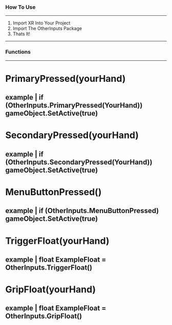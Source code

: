 ### How To Use
---
1. Import XR Into Your Project
2. Import The OtherInputs Package
3. Thats It!
---
### Functions
---
# PrimaryPressed(yourHand)
example | if (OtherInputs.PrimaryPressed(YourHand))
              gameObject.SetActive(true)
---
# SecondaryPressed(yourHand)
example | if (OtherInputs.SecondaryPressed(YourHand))
              gameObject.SetActive(true)
---
# MenuButtonPressed()
example | if (OtherInputs.MenuButtonPressed)
              gameObject.SetActive(true)
---
# TriggerFloat(yourHand)
example | float ExampleFloat = OtherInputs.TriggerFloat()
---
# GripFloat(yourHand)
example | float ExampleFloat = OtherInputs.GripFloat()
---
